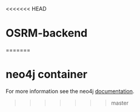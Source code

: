 <<<<<<< HEAD
# OSRM-backend
=======
# neo4j container

For more information see the neo4j [documentation](https://hub.docker.com/_/neo4j/).
>>>>>>> master
